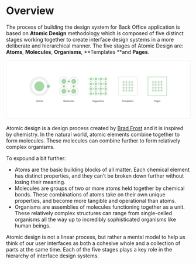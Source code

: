 # Overview

The process of building the design system for Back Office application is based on **Atomic Design** methodology which is composed of five distinct stages working together to create interface design systems in a more deliberate and hierarchical manner. The five stages of Atomic Design are: **Atoms**, **Molecules**, **Organisms**, **Templates **and **Pages**.

![](/assets/overview/atomic-design.png)

Atomic design is a design process created by [Brad Frost](http://bradfrost.com/blog/post/atomic-web-design/) and it is inspired by chemistry. In the natural world, atomic elements combine together to form molecules. These molecules can combine further to form relatively complex organisms.

To expound a bit further:

* Atoms are the basic building blocks of all matter. Each chemical element has distinct properties, and they can’t be broken down further without losing their meaning.
* Molecules are groups of two or more atoms held together by chemical bonds. These combinations of atoms take on their own unique properties, and become more tangible and operational than atoms.
* Organisms are assemblies of molecules functioning together as a unit. These relatively complex structures can range from single-celled organisms all the way up to incredibly sophisticated organisms like human beings.

Atomic design is not a linear process, but rather a mental model to help us think of our user interfaces as both a cohesive whole and a collection of parts at the same time. Each of the five stages plays a key role in the hierarchy of interface design systems.

